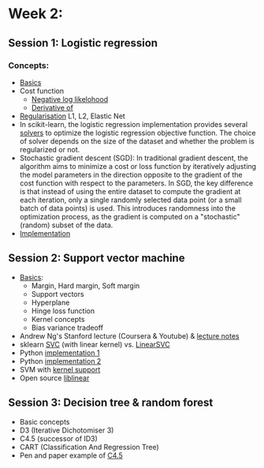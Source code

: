 
# Week 2: 

## Session 1: Logistic regression  

### Concepts: 
- [Basics](https://towardsdatascience.com/introduction-to-logistic-regression-66248243c148)
- Cost function
  - [Negative log likelohood](https://medium.com/@ashisharora2204/logistic-regression-maximum-likelihood-estimation-gradient-descent-a7962a452332)
  - [Derivative of](https://medium.com/analytics-vidhya/derivative-of-log-loss-function-for-logistic-regression-9b832f025c2d#:~:text=Since%20the%20hypothesis%20function%20for,function%20follows%20a%20certain%20pattern)
- [Regularisation](https://compgenomr.github.io/book/logistic-regression-and-regularization.html) L1, L2, Elastic Net
- In scikit-learn, the logistic regression implementation provides several [solvers](https://scikit-learn.org/stable/modules/generated/sklearn.linear_model.LogisticRegression.html#sklearn.linear_model.LogisticRegression) to optimize the logistic regression objective function. The choice of solver depends on the size of the dataset and whether the problem is regularized or not.
- Stochastic gradient descent (SGD): In traditional gradient descent, the algorithm aims to minimize a cost or loss function by iteratively adjusting the model parameters in the direction opposite to the gradient of the cost function with respect to the parameters. In SGD, the key difference is that instead of using the entire dataset to compute the gradient at each iteration, only a single randomly selected data point (or a small batch of data points) is used. This introduces randomness into the optimization process, as the gradient is computed on a "stochastic" (random) subset of the data.
- [Implementation](https://atmamani.github.io/projects/ml/implementing-logistic-regression-in-python/)


## Session 2: Support vector machine 
- [Basics](https://towardsdatascience.com/machine-learning-iv-support-vector-machines-kaggle-dataset-with-svms-57d7c885652a):
  - Margin, Hard margin, Soft margin 
  - Support vectors 
  - Hyperplane 
  - Hinge loss function 
  - Kernel concepts
  - Bias variance tradeoff 
- Andrew Ng's Stanford lecture (Coursera & Youtube) & [lecture notes](https://cs229.stanford.edu/main_notes.pdf)
- sklearn [SVC](https://scikit-learn.org/stable/modules/svm.html#svm-kernels) (with linear kernel) vs. [LinearSVC](https://scikit-learn.org/stable/modules/generated/sklearn.svm.LinearSVC.html) 
- Python [implementation 1](https://www.pycodemates.com/2022/10/implementing-SVM-from-scratch-in-python.html?utm_content=cmp-true)
- Python [implementation 2](https://colab.research.google.com/drive/1nw3Cxy00W1Jpkd1Kmv9hhux6Euz9omNl?usp=sharing#scrollTo=x7sKawRDPd4m)
- SVM with [kernel support](https://towardsdatascience.com/support-vector-machines-learning-data-science-step-by-step-f2a569d90f76)
- Open source [liblinear](https://github.com/cjlin1/liblinear)
## Session 3: Decision tree & random forest 
- Basic concepts
- D3 (Iterative Dichotomiser 3)
- C4.5 (successor of ID3)
- CART (Classification And Regression Tree)
- Pen and paper example of [C4.5](https://medium.com/@sumit-kr-sharma/understanding-c4-5-decision-tree-algorithm-3bf0981faf4f)